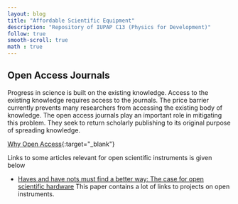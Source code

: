 ```yaml
---
layout: blog
title: "Affordable Scientific Equipment"
description: "Repository of IUPAP C13 (Physics for Development)"
follow: true
smooth-scroll: true
math : true
---
```

## Open Access Journals

Progress in science is built on the existing knowledge. Access to the 
existing knowledge requires access to the journals. The price barrier
currently prevents many researchers from accessing the existing body
of knowledge. The open access journals play an important role in
mitigating this problem. They seek to return scholarly publishing to its
original purpose of spreading knowledge.

[Why Open Access](http://www.righttoresearch.org/learn/whyOA/index.shtml){:target="_blank"}

Links to some articles relevant for open scientific instruments is given below 

- [Haves and have nots must find a better way: The case for open scientific hardware](https://journals.plos.org/plosbiology/article?id=10.1371/journal.pbio.3000014) This 
paper contains a lot of links to projects on open instruments.  


